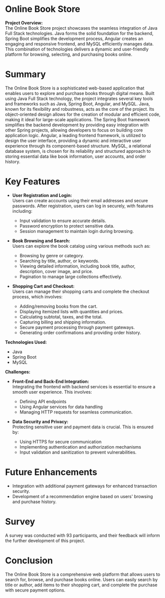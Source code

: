 # Online Book Store

**Project Overview:**  
The Online Book Store project showcases the seamless integration of Java Full Stack technologies. Java forms the solid foundation for the backend, Spring Boot simplifies the development process, Angular creates an engaging and responsive frontend, and MySQL efficiently manages data. This combination of technologies delivers a dynamic and user-friendly platform for browsing, selecting, and purchasing books online.

# Summary  
The Online Book Store is a sophisticated web-based application that enables users to explore and purchase books through digital means. Built using Java Full Stack technology, the project integrates several key tools and frameworks such as Java, Spring Boot, Angular, and MySQL. Java, known for its flexibility and robustness, acts as the core of the project. Its object-oriented design allows for the creation of modular and efficient code, making it ideal for large-scale applications. The Spring Boot framework simplifies the backend development by providing easy integration with other Spring projects, allowing developers to focus on building core application logic. Angular, a leading frontend framework, is utilized to design the user interface, providing a dynamic and interactive user experience through its component-based structure. MySQL, a relational database system, is chosen for its reliability and structured approach to storing essential data like book information, user accounts, and order history.

# Key Features  
- **User Registration and Login:**  
  Users can create accounts using their email addresses and secure passwords. After registration, users can log in securely, with features including:  
  - Input validation to ensure accurate details.
  - Password encryption to protect sensitive data.
  - Session management to maintain login during browsing.

- **Book Browsing and Search:**  
  Users can explore the book catalog using various methods such as:  
  - Browsing by genre or category.
  - Searching by title, author, or keywords.
  - Viewing detailed information, including book title, author, description, cover image, and price.
  - Pagination to manage large collections effectively.

- **Shopping Cart and Checkout:**  
  Users can manage their shopping carts and complete the checkout process, which involves:  
  - Adding/removing books from the cart.
  - Displaying itemized lists with quantities and prices.
  - Calculating subtotal, taxes, and the total.
  - Capturing billing and shipping information.
  - Secure payment processing through payment gateways.
  - Generating order confirmations and providing order history.

**Technologies Used:**  
- Java  
- Spring Boot    
- MySQL  

**Challenges:**  
- **Front-End and Back-End Integration:**  
  Integrating the frontend with backend services is essential to ensure a smooth user experience. This involves:  
  - Defining API endpoints  
  - Using Angular services for data handling  
  - Managing HTTP requests for seamless communication.

- **Data Security and Privacy:**  
  Protecting sensitive user and payment data is crucial. This is ensured by:  
  - Using HTTPS for secure communication  
  - Implementing authentication and authorization mechanisms  
  - Input validation and sanitization to prevent vulnerabilities.

# Future Enhancements  
- Integration with additional payment gateways for enhanced transaction security.  
- Development of a recommendation engine based on users' browsing and purchase history.

# Survey 
A survey was conducted with 93 participants, and their feedback will inform the further development of this project.

# Conclusion
The Online Book Store is a comprehensive web platform that allows users to search for, browse, and purchase books online. Users can easily search by title or author, add items to their shopping cart, and complete the purchase with secure payment options.
